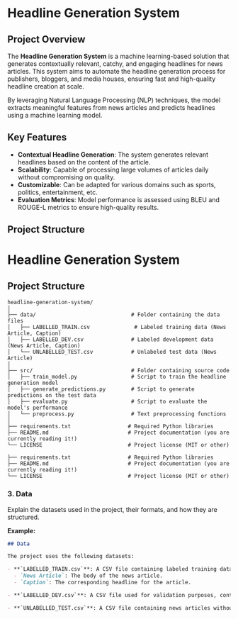 
# Headline Generation System

## Project Overview

The **Headline Generation System** is a machine learning-based solution that generates contextually relevant, catchy, and engaging headlines for news articles. This system aims to automate the headline generation process for publishers, bloggers, and media houses, ensuring fast and high-quality headline creation at scale.

By leveraging Natural Language Processing (NLP) techniques, the model extracts meaningful features from news articles and predicts headlines using a machine learning model.

## Key Features

- **Contextual Headline Generation**: The system generates relevant headlines based on the content of the article.
- **Scalability**: Capable of processing large volumes of articles daily without compromising on quality.
- **Customizable**: Can be adapted for various domains such as sports, politics, entertainment, etc.
- **Evaluation Metrics**: Model performance is assessed using BLEU and ROUGE-L metrics to ensure high-quality results.

## Project Structure


# Headline Generation System

## Project Structure

```plaintext
headline-generation-system/
│
├── data/                              # Folder containing the data files
│   ├── LABELLED_TRAIN.csv              # Labeled training data (News Article, Caption)
│   ├── LABELLED_DEV.csv               # Labeled development data (News Article, Caption)
│   └── UNLABELLED_TEST.csv            # Unlabeled test data (News Article)
│
├── src/                               # Folder containing source code
│   ├── train_model.py                 # Script to train the headline generation model
│   ├── generate_predictions.py        # Script to generate predictions on the test data
│   ├── evaluate.py                    # Script to evaluate the model's performance
│   └── preprocess.py                  # Text preprocessing functions
│
├── requirements.txt                  # Required Python libraries
├── README.md                         # Project documentation (you are currently reading it!)
└── LICENSE                           # Project license (MIT or other)

├── requirements.txt                  # Required Python libraries
├── README.md                         # Project documentation (you are currently reading it!)
└── LICENSE                           # Project license (MIT or other)

```

### 3. **Data**

Explain the datasets used in the project, their formats, and how they are structured.

**Example:**

```markdown
## Data

The project uses the following datasets:

- **`LABELLED_TRAIN.csv`**: A CSV file containing labeled training data. It has two columns: 
  - `News Article`: The body of the news article.
  - `Caption`: The corresponding headline for the article.

- **`LABELLED_DEV.csv`**: A CSV file used for validation purposes, containing similar columns to the training data. The `Caption` column serves as the ground truth for evaluating the model's performance.

- **`UNLABELLED_TEST.csv`**: A CSV file containing news articles without corresponding headlines. This dataset is used for generating predictions using the trained model.



